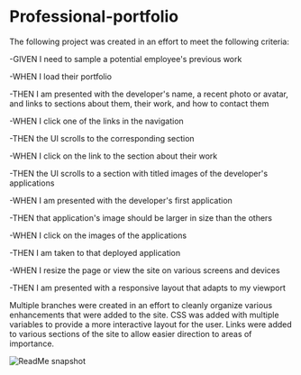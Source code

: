 # Professional-portfolio

The following project was created in an effort to meet the following criteria:

-GIVEN I need to sample a potential employee's previous work

-WHEN I load their portfolio

-THEN I am presented with the developer's name, a recent photo or avatar, and links to sections about them, their work, and how to contact them

-WHEN I click one of the links in the navigation

-THEN the UI scrolls to the corresponding section

-WHEN I click on the link to the section about their work

-THEN the UI scrolls to a section with titled images of the developer's applications

-WHEN I am presented with the developer's first application

-THEN that application's image should be larger in size than the others

-WHEN I click on the images of the applications

-THEN I am taken to that deployed application

-WHEN I resize the page or view the site on various screens and devices

-THEN I am presented with a responsive layout that adapts to my viewport

Multiple branches were created in an effort to cleanly organize various enhancements that were added to the site. CSS was added with multiple variables to provide a more interactive layout for the user. Links were added to various sections of the site to allow easier direction to areas of importance. 

![ReadMe snapshot](https://user-images.githubusercontent.com/79546270/116765944-c94b8100-a9dc-11eb-805d-579448d0f2ce.JPG)



